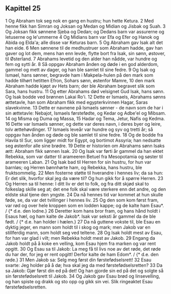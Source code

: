 ## Kapittel 25

1 Og Abraham tok seg nok en gang en hustru; hun hette Ketura.
2 Med henne fikk han Simran og Joksan og Medan og Midian og Jisbak og Suah.
3 Og Joksan fikk sønnene Sjeba og Dedan; og Dedans barn var assurerne og letuserne og le'ummerne
4 Og Midians barn var Efa og Efer og Hanok og Abida og Elda'a; alle disse var Keturas barn.
5 Og Abraham gav Isak alt det han eide.
6 Men sønnene til de medhustruer som Abraham hadde, gav han gaver og lot dem, mens han enn levde, flytte bort fra Isak, sin sønn, østover, til Østerland.
7 Abrahams levetid og den alder han nådde, var hundre og fem og sytti år.
8 Så oppgav Abraham ånden og døde i en god alderdom, gammel og mett av dager, og han ble samlet til sine fedre.
9 Og Isak og Ismael, hans sønner, begravde ham i Makpela-hulen på den mark som hadde tilhørt hetitten Efron, Sohars sønn, østenfor Mamre,
10 den mark Abraham hadde kjøpt av Hets barn; der ble Abraham begravet slik som Sara, hans hustru.
11 Og etter Abrahams død velsignet Gud Isak, hans sønn. Og Isak bodde ved brønnen Lakai Ro'i.
12 Dette er Ismaels, Abrahams sønns ættetavle, han som Abraham fikk med egypterkvinnen Hagar, Saras slavekvinne.
13 Dette er navnene på Ismaels sønner - de navn som de har i sin ættetavle: Nebajot, Ismaels førstefødte, og Kedar og Adbe'el og Mibsam.
14 og Misma og Duma og Massa,
15 Hadar og Tema, Jetur, Nafis og Kedma.
16 Dette var Ismaels sønner, og dette var deres navn, i deres byer og leire, tolv ættehøvdinger.
17 Ismaels leveår var hundre og syv og tretti år; så oppgav han ånden og døde og ble samlet til sine fedre.
18 Og de bodde fra Havila til Sur, som ligger midt for Egypt, og bortimot Assyria; han nedsatte seg østenfor alle sine brødre.
19 Dette er historien om Abrahams sønn Isaks ætt: Abraham fikk sønnen Isak.
20 Og Isak var førti år gammel da han ektet Rebekka, som var datter til arameeren Betuel fra Mesopotamia og søster til arameeren Laban.
21 Og Isak bad til Herren for sin hustru, for hun var barnløs; og Herren bønnhørte ham, og Rebekka, hans hustru, ble fruktsommelig.
22 Men fosterne støtte til hverandre i hennes liv; da sa hun: Er det slik, hvorfor skal jeg da være til? Og hun gikk for å spørre Herren.
23 Og Herren sa til henne: I ditt liv er det to folk, og fra ditt skjød skal to folkeslag skille seg at; det ene folk skal være sterkere enn det andre, og den eldste skal tjene den yngste.
24 Da nå hennes tid var kommet at hun skulle føde, se, da var det tvillinger i hennes liv.
25 Og den som kom først fram, var rød og over hele kroppen som en lodden kappe; og de kalte ham Esau*. / {* d.e. den lodne.}
26 Deretter kom hans bror fram, og hans hånd holdt i Esaus hæl, og ham kalte de Jakob*. Isak var seksti år gammel da de ble født. / {* d.e. han holder i hælen.}
27 Da nå guttene vokste til, ble Esau en dyktig jeger, en mann som holdt til i skog og mark; men Jakob var en stillferdig mann, som holdt seg ved teltene.
28 Og Isak holdt mest av Esau, for han var glad i vilt; men Rebekka holdt mest av Jakob.
29 Engang da Jakob holdt på å koke en velling, kom Esau hjem fra marken og var rent opgitt.
30 Og Esau sa til Jakob: La meg få til livs noe av det røde, det røde du har der, for jeg er rent opgitt! Derfor kalte de ham Edom*. / {* d.e. den røde.}
31 Men Jakob sa: Selg meg først din førstefødselsrett!
32 Esau svarte: Jeg holder på å dø; hva skal jeg da med førstefødselsretten?
33 Da sa Jakob: Gjør først din ed på det! Og han gjorde sin ed på det og solgte så sin førstefødselsrett til Jakob.
34 Og Jakob gav Esau brød og linsevelling, og han spiste og drakk og sto opp og gikk sin vei. Slik ringeaktet Esau førstefødselsretten.
